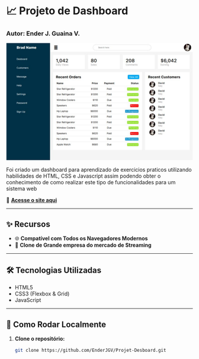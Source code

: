 # 📈 Projeto de Dashboard

### Autor: Ender J. Guaina V.

![Preview do Projeto](./img/preview-dash.png)

Foi criado um dashboard para aprendizado de exercicios praticos utilizando habilidades de HTML, CSS e Javascript assim podendo obter o conhecimento de como realizar este tipo de funcionalidades para um sistema web

🔗 **[Acesse o site aqui](https://projet-desboard.vercel.app/)**

---

## ✨ Recursos
- 🌐 **Compatível com Todos os Navegadores Modernos**
- 💎 **Clone de Grande empresa do mercado de Streaming**

---

## 🛠️ Tecnologias Utilizadas

- HTML5
- CSS3 (Flexbox & Grid)
- JavaScript

---

## 🚀 Como Rodar Localmente

1. **Clone o repositório:**
   ```bash
   git clone https://github.com/EnderJGV/Projet-Desboard.git
